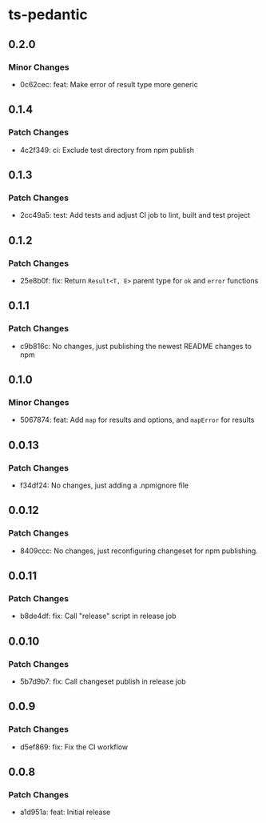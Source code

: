 # ts-pedantic

## 0.2.0

### Minor Changes

- 0c62cec: feat: Make error of result type more generic

## 0.1.4

### Patch Changes

- 4c2f349: ci: Exclude test directory from npm publish

## 0.1.3

### Patch Changes

- 2cc49a5: test: Add tests and adjust CI job to lint, built and test project

## 0.1.2

### Patch Changes

- 25e8b0f: fix: Return `Result<T, E>` parent type for `ok` and `error` functions

## 0.1.1

### Patch Changes

- c9b816c: No changes, just publishing the newest README changes to npm

## 0.1.0

### Minor Changes

- 5067874: feat: Add `map` for results and options, and `mapError` for results

## 0.0.13

### Patch Changes

- f34df24: No changes, just adding a .npmignore file

## 0.0.12

### Patch Changes

- 8409ccc: No changes, just reconfiguring changeset for npm publishing.

## 0.0.11

### Patch Changes

- b8de4df: fix: Call "release" script in release job

## 0.0.10

### Patch Changes

- 5b7d9b7: fix: Call changeset publish in release job

## 0.0.9

### Patch Changes

- d5ef869: fix: Fix the CI workflow

## 0.0.8

### Patch Changes

- a1d951a: feat: Initial release
